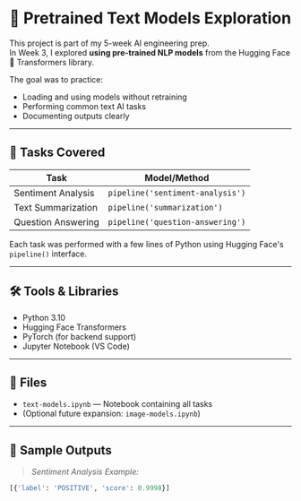 # 🤖 Pretrained Text Models Exploration

This project is part of my 5-week AI engineering prep.  
In Week 3, I explored **using pre-trained NLP models** from the Hugging Face 🤗 Transformers library.

The goal was to practice:
- Loading and using models without retraining
- Performing common text AI tasks
- Documenting outputs clearly

---

## 🧠 Tasks Covered

| Task | Model/Method |
|-----|--------------|
| Sentiment Analysis | `pipeline('sentiment-analysis')` |
| Text Summarization | `pipeline('summarization')` |
| Question Answering | `pipeline('question-answering')` |

Each task was performed with a few lines of Python using Hugging Face's `pipeline()` interface.

---

## 🛠️ Tools & Libraries

- Python 3.10
- Hugging Face Transformers
- PyTorch (for backend support)
- Jupyter Notebook (VS Code)

---

## 📁 Files

- `text-models.ipynb` — Notebook containing all tasks
- (Optional future expansion: `image-models.ipynb`)

---

## 📸 Sample Outputs

> _Sentiment Analysis Example:_

```python
[{'label': 'POSITIVE', 'score': 0.9998}]
